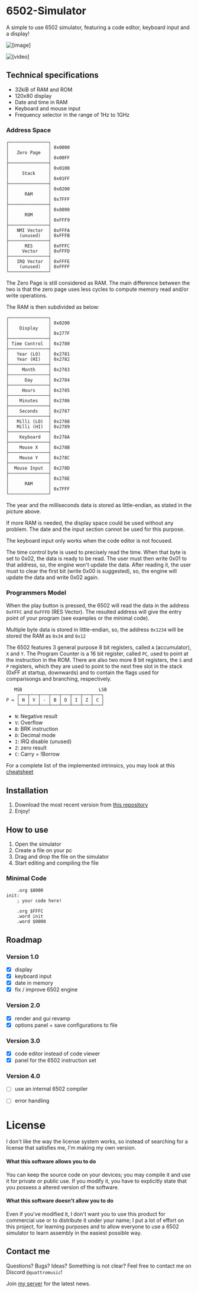 # 6502-Simulator
A simple to use 6502 simulator, featuring a code editor, keyboard input and a display!

![[image]](_data/6502.png)

![[video]](_data/hello_6502.gif)

## Technical specifications
- 32kiB of RAM and ROM
- 120x80 display
- Date and time in RAM
- Keyboard and mouse input
- Frequency selector in the range of 1Hz to 1GHz

### Address Space
```
┌───────────────┐
│               │ 0x0000
│   Zero Page   │
│               │ 0x00FF
├───────────────┤
│               │ 0x0100
│     Stack     │
│               │ 0x01FF
├───────────────┤
│               │ 0x0200
│      RAM      │
│               │ 0x7FFF
├───────────────┤
│               │ 0x8000
│      ROM      │
│               │ 0xFFF9
├───────────────┤
│   NMI Vector  │ 0xFFFA
│    (unused)   │ 0xFFFB
├───────────────┤
│      RES      │ 0xFFFC
│     Vector    │ 0xFFFD
├───────────────┤
│   IRQ Vector  │ 0xFFFE
│    (unused)   │ 0xFFFF
└───────────────┘
```

The Zero Page is still considered as RAM.
The main difference between the two is that the zero page
uses less cycles to compute memory read and/or write operations.

The RAM is then subdivided as below:
```
┌───────────────┐
│               │ 0x0200
│    Display    │
│               │ 0x277F
├───────────────┤
│ Time Control  │ 0x2780
├───────────────┤
│   Year (LO)   │ 0x2781
│   Year (HI)   │ 0x2782
├───────────────┤
│     Month     │ 0x2783
├───────────────┤
│      Day      │ 0x2784
├───────────────┤
│     Hours     │ 0x2785
├───────────────┤
│    Minutes    │ 0x2786
├───────────────┤
│    Seconds    │ 0x2787
├───────────────┤
│   Milli (LO)  │ 0x2788
│   Milli (HI)  │ 0x2789
├───────────────┤
│    Keyboard   │ 0x278A
├───────────────┤
│    Mouse X    │ 0x278B
├───────────────┤
│    Mouse Y    │ 0x278C
├───────────────┤
│  Mouse Input  │ 0x278D
├───────────────┤
│               │ 0x278E
│      RAM      │
│               │ 0x7FFF
└───────────────┘
```

The year and the milliseconds data is stored as little-endian,
as stated in the picture above.

If more RAM is needed, the display space could be used without any problem.
The date and the input section cannot be used for this purpose.

The keyboard input only works when the code editor is not focused.

The time control byte is used to precisely read the time.
When that byte is set to 0x02, the data is ready to be read.
The user must then write 0x01 to that address, so, the engine won't
update the data.
After reading it, the user must to clear the first bit (write 0x00 is
suggested), so, the engine will update the data and write 0x02 again.

### Programmers Model
When the play button is pressed, the 6502 will read the data in the address `0xFFFC` and `0xFFFD` (RES Vector).
The resulted address will give the entry point of your program (see examples or the minimal code).

Multiple byte data is stored in little-endian, so, the address `0x1234` will be stored the RAM as `0x34` and `0x12`

The 6502 features 3 general purpose 8 bit registers, called `A` (accumulator), `X` and `Y`.
The Program Counter is a 16 bit register, called `PC`, used to point at the instruction in the ROM.
There are also two more 8 bit registers, the `S` and `P` registers, which they are used to
point to the next free slot in the stack (0xFF at startup, downwards) and to contain
the flags used for comparisongs and branching, respectively.

```
   MSB                             LSB
    ┌───┬───┬───┬───┬───┬───┬───┬───┐
P = │ N │ V │ - │ B │ D │ I │ Z │ C │
    └───┴───┴───┴───┴───┴───┴───┴───┘
```
- `N`: Negative result
- `V`: Overflow
- `B`: BRK instruction
- `D`: Decimal mode
- `I`: IRQ disable (unused)
- `Z`: zero result
- `C`: Carry = !Borrow

For a complete list of the implemented intrinsics, you may look at this [cheatsheet](https://www.atarimania.com/documents/6502%20(65xx)%20Microprocessor%20Instant%20Reference%20Card.pdf)

## Installation

1. Download the most recent version from [this repository](https://github.com/QuattroMusic/6502-Simulator/releases/latest)
2. Enjoy!

## How to use

1. Open the simulator
2. Create a file on your pc
3. Drag and drop the file on the simulator
4. Start editing and compiling the file

### Minimal Code
```
    .org $8000
init:
    ; your code here!

    .org $FFFC
    .word init
    .word $0000
```

## Roadmap

### Version 1.0
- [x] display
- [x] keyboard input
- [x] date in memory
- [x] fix / improve 6502 engine

### Version 2.0
- [x] render and gui revamp
- [x] options panel + save configurations to file

### Version 3.0
- [x] code editor instead of code viewer
- [x] panel for the 6502 instruction set

### Version 4.0
- [ ] use an internal 6502 compiler
- [ ] error handling


# License

I don't like the way the license system works, so instead of searching
for a license that satisfies me, I'm making my own version.

#### What this software allows you to do
You can keep the source code on your devices; you may compile it and use it
for private or public use.
If you modify it, you have to explicitly state that you possess a
altered version of the software.

#### What this software doesn't allow you to do
Even if you've modified it, I don't want you to use this product for
commercial use or to distribute it under your name;
I put a lot of effort on this project, for learning purposes
and to allow everyone to use a 6502 simulator to learn assembly
in the easiest possible way.

## Contact me

Questions? Bugs? Ideas? Something is not clear? Feel free to contact me on Discord `@quattromusic`!

Join [my server](https://discord.gg/wXECkMJb6V) for the latest news.
